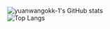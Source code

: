 ![yuanwangokk-1's GitHub stats](https://github-readme-stats-ten-gilt.vercel.app/api?username=youshandeyuanwangokk-1&count_private=true&show_icons=true&theme=radical&include_all_commits=true)  
![Top Langs](https://github-readme-stats.vercel.app/api/top-langs/?username=youshandeyuanwangokk-1&layout=compact&hide=css,scss,shell,html&langs_count=8&show_icons=true&theme=radical)
